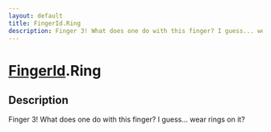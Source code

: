 ```yaml
---
layout: default
title: FingerId.Ring
description: Finger 3! What does one do with this finger? I guess... wear rings on it?
---
```

# [FingerId]({{site.url}}/Pages/Reference/FingerId.html).Ring

## Description
Finger 3! What does one do with this finger? I guess... wear
rings on it?

